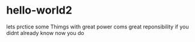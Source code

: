 # hello-world2
lets prctice some Thimgs
with great power coms great reponsibility
if you didnt already know
now you do
